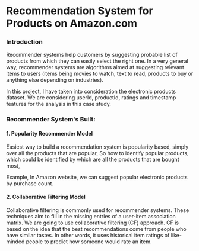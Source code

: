 # Recommendation System for Products on Amazon.com

### Introduction
Recommender systems help customers by suggesting probable list of products from which they can easily select the right one.
In a very general way, recommender systems are algorithms aimed at suggesting relevant items to users (items being movies to watch, text to read, products to buy or anything else depending on industries).

In this project, I have taken into consideration the electronic products dataset. We are considering userId, productId, ratings and timestamp features for the analysis in this case study.

### Recommender System's Built:

#### 1. Popularity Recommender Model

Easiest way to build a recommendation system is popularity based, simply over all the products that are popular, So how to identify popular products, which could be identified by which are all the products that are bought most,

Example, In Amazon website, we can suggest popular electronic products by purchase count.

#### 2. Collaborative Filtering Model

Collaborative filtering is commonly used for recommender systems. These techniques aim to fill in the missing entries of a user-item association matrix. We are going to use collaborative filtering (CF) approach.
CF is based on the idea that the best recommendations come from people who have similar tastes. In other words, it uses historical item ratings of like-minded people to predict how someone would rate an item.

